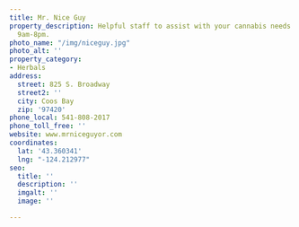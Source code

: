 ```yaml
---
title: Mr. Nice Guy
property_description: Helpful staff to assist with your cannabis needs. Open daily
  9am-8pm.
photo_name: "/img/niceguy.jpg"
photo_alt: ''
property_category:
- Herbals
address:
  street: 825 S. Broadway
  street2: ''
  city: Coos Bay
  zip: '97420'
phone_local: 541-808-2017
phone_toll_free: ''
website: www.mrniceguyor.com
coordinates:
  lat: '43.360341'
  lng: "-124.212977"
seo:
  title: ''
  description: ''
  imgalt: ''
  image: ''

---
```

